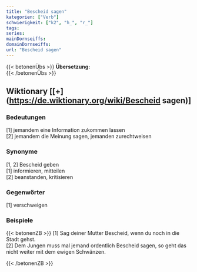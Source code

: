 ```yaml
---
title: "Bescheid sagen"
kategorien: ["Verb"]
schwierigkeit: ["k2", "h_", "r_"]
tags:
series:
mainDornseiffs:
domainDornseiffs:
url: "Bescheid sagen"
---
```


{{< betonenÜbs >}}
**Übersetzung:**  
{{< /betonenÜbs >}}

## Wiktionary [[+](https://de.wiktionary.org/wiki/Bescheid sagen)]

### Bedeutungen
[1] jemandem eine Information zukommen lassen  
[2] jemandem die Meinung sagen, jemanden zurechtweisen  

### Synonyme
[1, 2] Bescheid geben  
[1] informieren, mitteilen  
[2] beanstanden, kritisieren  

### Gegenwörter
[1] verschweigen  

### Beispiele
{{< betonenZB >}}
[1] Sag deiner Mutter Bescheid, wenn du noch in die Stadt gehst.  
[2] Dem Jungen muss mal jemand ordentlich Bescheid sagen, so geht das nicht weiter mit dem ewigen Schwänzen.  

{{< /betonenZB >}}

